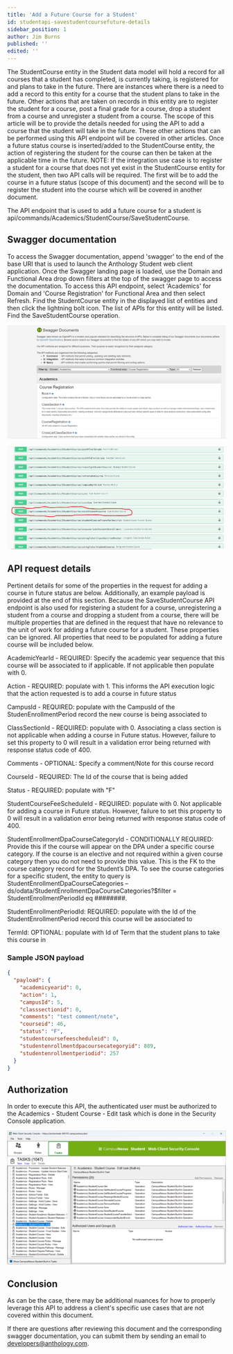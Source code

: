 ```yaml
---
title: 'Add a Future Course for a Student'
id: studentapi-savestudentcoursefuture-details
sidebar_position: 1
author: Jim Burns
published: ''
edited: ''
---
```


The StudentCourse entity in the Student data model will hold a record for all courses that a student has completed, is currently taking, is registered for and plans to take in the future. There are instances where there is a need to add a record to this entity for a course that the student plans to take in the future. Other actions that are taken on records in this entity are to register the student for a course, post a final grade for a course, drop a student from a course and unregister a student from a course. The scope of this article will be to provide the details needed for using the API to add a course that the student will take in the future. These other actions that can be performed using this API endpoint will be covered in other articles. Once a future status course is inserted/added to the StudentCourse entity, the action of registering the student for the course can then be taken at the applicable time in the future. NOTE: If the integration use case is to register a student for a course that does not yet exist in the StudentCourse entity for the student, then two API calls will be required. The first will be to add the course in a future status (scope of this document) and the second will be to register the student into the course which will be covered in another document.

The API endpoint that is used to add a future course for a student is api/commands/Academics/StudentCourse/SaveStudentCourse.

## Swagger documentation

To access the Swagger documentation, append 'swagger' to the end of the base URI that is used to launch the Anthology Student web client application. Once the Swagger landing page is loaded, use the Domain and Functional Area drop down filters at the top of the swagger page to access the documentation. To access this API endpoint, select 'Academics' for Domain and 'Course Registration' for Functional Area and then select Refresh. Find the StudentCourse entity in the displayed list of entities and then click the lightning bolt icon. The list of APIs for this entity will be listed. Find the SaveStudentCourse operation.

![SaveStudentCourseFuture](/assets/img/SaveStudentCourseFuture1.png)

![SaveStudentCourseFuture](/assets/img/SaveStudentCourseFuture2.png)

## API request details

Pertinent details for some of the properties in the request for adding a course in future status are below. Additionally, an example payload is provided at the end of this section. Because the SaveStudentCourse API endpoint is also used for registering a student for a course, unregistering a student from a course and dropping a student from a course, there will be multiple properties that are defined in the request that have no relevance to the unit of work for adding a future course for a student. These properties can be ignored. All properties that need to be populated for adding a future course will be included below.

AcademicYearId - REQUIRED: Specify the academic year sequence that this course will be associated to if applicable. If not applicable then populate with 0.

Action - REQUIRED: populate with 1. This informs the API execution logic that the action requested is to add a course in future status

CampusId - REQUIRED: populate with the CampusId of the StudenEnrollmentPeriod record the new course is being associated to

ClassSectionId - REQUIRED: populate with 0. Associating a class section is not applicable when adding a course in Future status. However, failure to set this property to 0 will result in a validation error being returned with response status code of 400.

Comments - OPTIONAL: Specify a comment/Note for this course record

CourseId - REQUIRED: The Id of the course that is being added

Status - REQUIRED: populate with "F"

StudentCourseFeeScheduleId - REQUIRED: populate with 0. Not applicable for adding a course in Future status. However, failure to set this property to 0 will result in a validation error being returned with response status code of 400.

StudentEnrollmentDpaCourseCategoryId - CONDITIONALLY REQUIRED: Provide this if the course will appear on the DPA under a specific course category. If the course is an elective and not required within a given course category then you do not need to provide this value. This is the FK to the course category record for the Student’s DPA. To see the course categories for a specific student, the entity to query is StudentEnrollmentDpaCourseCategories – ds/odata/StudentEnrollmentDpaCourseCategories?$filter = StudentEnrollmentPeriodId eq ########.

StudentEnrollmentPeriodId: REQUIRED: populate with the Id of the StudentEnrollmentPeriod record this course will be associated to

TermId: OPTIONAL: populate with Id of Term that the student plans to take this course in

### Sample JSON payload

```json
{
  "payload": {
    "academicyearid": 0,
    "action": 1,
    "campusId": 5,
    "classsectionid": 0,
    "comments": "test comment/note",
    "courseid": 46,
    "status": "F",
    "studentcoursefeescheduleid": 0,
    "studentenrollmentdpacoursecategoryid": 889,
    "studentenrollmentperiodid": 257
  }
}
```

## Authorization

In order to execute this API, the authenticated user must be authorized to the Academics - Student Course - Edit task which is done in the Security Console application.

![SaveStudentCourseFuture](/assets/img/SaveStudentCourseFuture3.png)

## Conclusion

As can be the case, there may be additional nuances for how to properly leverage this API to address a client's specific use cases that are not covered within this document.

If there are questions after reviewing this document and the corresponding swagger documentation, you can submit them by sending an email to developers@anthology.com.
